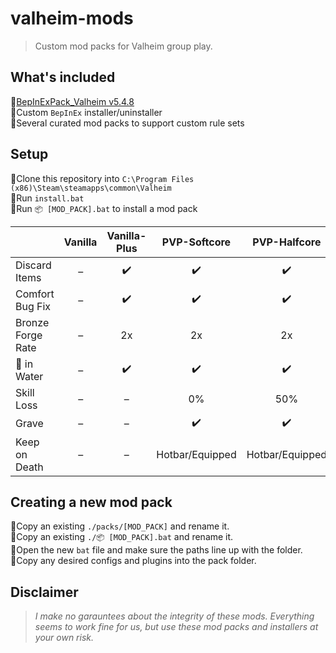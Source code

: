# valheim-mods
> Custom mod packs for Valheim group play.

## What's included
🔸[BepInExPack_Valheim v5.4.8](https://valheim.thunderstore.io/package/denikson/BepInExPack_Valheim/)  
🔸Custom `BepInEx` installer/uninstaller  
🔸Several curated mod packs to support custom rule sets  

## Setup
🔸Clone this repository into `C:\Program Files (x86)\Steam\steamapps\common\Valheim`  
🔸Run `install.bat`  
🔸Run `📦 [MOD_PACK].bat` to install a mod pack  

|                   | Vanilla | Vanilla-Plus |  PVP-Softcore   |  PVP-Halfcore   | PVE-Halfcore |
| :---------------- | :-----: | :----------: | :-------------: | :-------------: | :----------: |
| Discard Items     |    –    |      ✔️       |        ✔️        |        ✔️        |      ✔️       |
| Comfort Bug Fix   |    –    |      ✔️       |        ✔️        |        ✔️        |      ✔️       |
| Bronze Forge Rate |    –    |      2x      |       2x        |       2x        |      2x      |
| 👷 in Water        |    –    |      ✔️       |        ✔️        |        ✔️        |      ✔️       |
| Skill Loss        |    –    |      –       |       0%        |       50%       |     50%      |
| Grave             |    –    |      –       |        ✔️        |        ✔️        |      ❌       |
| Keep on Death     |    –    |      –       | Hotbar/Equipped | Hotbar/Equipped |      ❌       |

## Creating a new mod pack
🔸Copy an existing `./packs/[MOD_PACK]` and rename it.  
🔸Copy an existing `./📦 [MOD_PACK].bat` and rename it.  
🔸Open the new `bat` file and make sure the paths line up with the folder.  
🔸Copy any desired configs and plugins into the pack folder.  

## Disclaimer
> *I make no garauntees about the integrity of these mods. Everything seems to work fine for us, but use these mod packs and installers at your own risk.*
